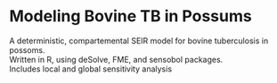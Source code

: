 # Modeling Bovine TB in Possums
A deterministic, compartemental SEIR model for bovine tuberculosis in possoms.   
Written in R, using deSolve, FME, and sensobol packages.  
Includes local and global sensitivity analysis  

